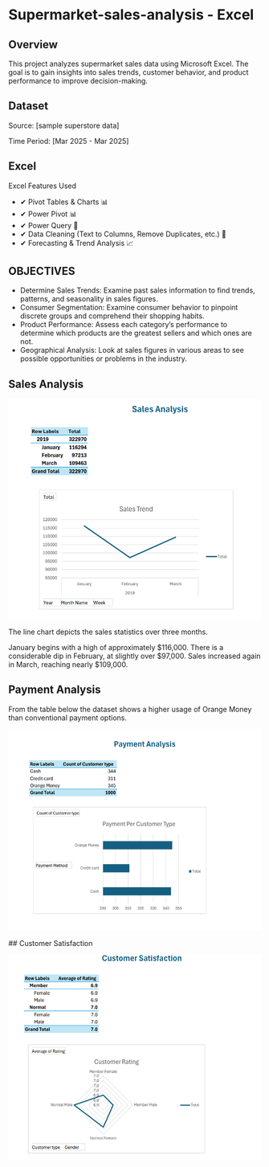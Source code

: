 # Supermarket-sales-analysis  - Excel
## Overview
This project analyzes supermarket sales data using Microsoft Excel. The goal is to gain insights into sales trends, customer behavior, and product performance to improve decision-making.
## Dataset
Source: [sample superstore data]

Time Period: [Mar 2025 - Mar 2025]

## Excel 
Excel Features Used
- ✔ Pivot Tables & Charts 📊
- ✔ Power Pivot 📊
- ✔ Power Query 🔎
- ✔ Data Cleaning (Text to Columns, Remove Duplicates, etc.) 🧹
- ✔ Forecasting & Trend Analysis 📈


## OBJECTIVES
- Determine Sales Trends: Examine past sales information to find trends, patterns, and seasonality in sales figures.
- Consumer Segmentation: Examine consumer behavior to pinpoint discrete groups and comprehend their shopping habits.
- Product Performance: Assess each category’s performance to determine which products are the greatest sellers and which ones are not.
- Geographical Analysis: Look at sales figures in various areas to see possible opportunities or problems in the industry.
## Sales Analysis
<p align="center">
    <img src="https://github.com/aniyadav17/supermarket-sales-analysis/blob/main/Sales_Analysis.png" width="600">
</p>
The line chart depicts the sales statistics over three months.

January begins with a high of approximately $116,000.
There is a considerable dip in February, at slightly over $97,000.
Sales increased again in March, reaching nearly $109,000.
## Payment Analysis
From the table below the dataset shows a higher usage of Orange Money than conventional payment options.
<p align="center">
    <img src="https://github.com/aniyadav17/supermarket-sales-analysis/blob/main/Payment_Analysis.png" width="600">
</p>
## Customer Satisfaction
<p align="center">
    <img src="https://github.com/aniyadav17/supermarket-sales-analysis/blob/main/Customer_Satisfaction.png" width="600">
</p>




